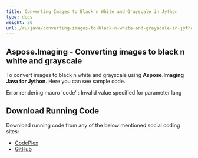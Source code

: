 ```yaml
---
title: Converting Images to Black n White and Grayscale in Jython
type: docs
weight: 20
url: /ru/java/converting-images-to-black-n-white-and-grayscale-in-jython/
---
```


## **Aspose.Imaging - Converting images to black n white and grayscale**
To convert images to black n white and grayscale using **Aspose.Imaging Java for Jython**. Here you can see sample code.

Error rendering macro 'code' : Invalid value specified for parameter lang
## **Download Running Code**
Download running code from any of the below mentioned social coding sites:

- [CodePlex](https://archive.codeplex.com/?p=asposewordsjavajython)
- [GitHub](https://github.com/aspose-words/Aspose.Words-for-Java/releases/tag/Aspose.Words_Java_for_Jython-v1.0.0)
